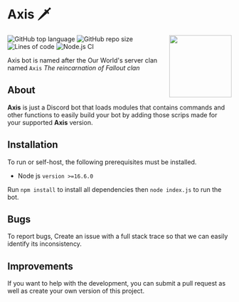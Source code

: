 # Axis 🗡️

<img align="right" src="https://i.imgur.com/yRsHfHi.png" height="140" width="140">

![GitHub top language](https://img.shields.io/github/languages/top/FalloutStudios/Axis)
![GitHub repo size](https://img.shields.io/github/repo-size/FalloutStudios/Axis)
![Lines of code](https://img.shields.io/tokei/lines/github/FalloutStudios/Axis)
![Node.js CI](https://github.com/FalloutStudios/Axis/actions/workflows/node.js.yml/badge.svg?branch=main)

Axis bot is named after the Our World's server clan named `Axis` *The reincarnation of Fallout clan*

## About

**Axis** is just a Discord bot that loads modules that contains commands and other functions to easily build your bot by adding those scrips made for your supported **Axis** version.

## Installation

To run or self-host, the following prerequisites must be installed.

* Node js `version >=16.6.0`

Run `npm install` to install all dependencies then `node index.js` to run the bot.

## Bugs

To report bugs, Create an issue with a full stack trace so that we can easily identify its inconsistency.

## Improvements

If you want to help with the development, you can submit a pull request as well as create your own version of this project.
